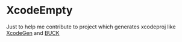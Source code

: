 # XcodeEmpty

Just to help me contribute to project which generates xcodeproj like [XcodeGen](https://github.com/yonaskolb/XcodeGen) and [BUCK](https://github.com/facebook/buck)
